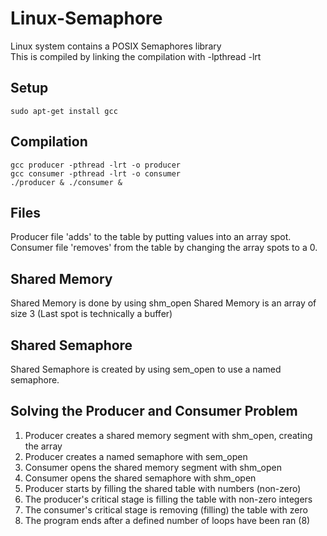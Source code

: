 # Linux-Semaphore  
Linux system contains a POSIX Semaphores library  
This is compiled by linking the compilation with -lpthread -lrt  
## Setup
```
sudo apt-get install gcc
```
## Compilation  
```
gcc producer -pthread -lrt -o producer  
gcc consumer -pthread -lrt -o consumer  
./producer & ./consumer &  
```
## Files
Producer file 'adds' to the table by putting values into an array spot.
Consumer file 'removes' from the table by changing the array spots to a 0.
## Shared Memory
Shared Memory is done by using shm_open
Shared Memory is an array of size 3 (Last spot is technically a buffer)
## Shared Semaphore
Shared Semaphore is created by using sem_open to use a named semaphore.
## Solving the Producer and Consumer Problem
1. Producer creates a shared memory segment with shm_open, creating the array
2. Producer creates a named semaphore with sem_open
3. Consumer opens the shared memory segment with shm_open
4. Consumer opens the shared semaphore with shm_open
5. Producer starts by filling the shared table with numbers (non-zero)
6. The producer's critical stage is filling the table with non-zero integers
7. The consumer's critical stage is removing (filling) the table with zero
8. The program ends after a defined number of loops have been ran (8)
